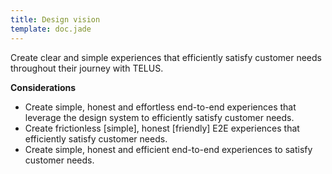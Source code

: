 ```yaml
---
title: Design vision
template: doc.jade
---
```


Create clear and simple experiences that efficiently satisfy customer needs throughout their journey with TELUS.

**Considerations**

* Create simple, honest and effortless end-to-end experiences that leverage the design system to efficiently satisfy customer needs.
* Create frictionless [simple], honest [friendly] E2E experiences that efficiently satisfy customer needs.
* Create simple, honest and efficient end-to-end experiences to satisfy customer needs.